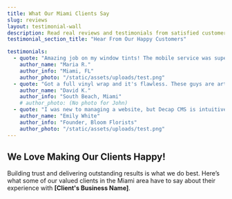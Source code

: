 ```yaml
---
title: What Our Miami Clients Say
slug: reviews
layout: testimonial-wall
description: Read real reviews and testimonials from satisfied customers of our mobile auto tinting and styling services in Miami.
testimonial_section_title: "Hear From Our Happy Customers"

testimonials:
  - quote: "Amazing job on my window tints! The mobile service was super convenient, and they were so professional. My car looks and feels so much cooler now in this Miami heat. Highly recommend!"
    author_name: "Maria R."
    author_info: "Miami, FL"
    author_photo: "/static/assets/uploads/test.png"
  - quote: "Got a full vinyl wrap and it's flawless. These guys are artists! The attention to detail is incredible. Will be back for more custom work."
    author_name: "David K."
    author_info: "South Beach, Miami"
    # author_photo: (No photo for John)
  - quote: "I was new to managing a website, but Decap CMS is intuitive, and the support from SiteNexus has been outstanding. Highly recommend!"
    author_name: "Emily White"
    author_info: "Founder, Bloom Florists"
    author_photo: "/static/assets/uploads/test.png"
---
```


## We Love Making Our Clients Happy!

Building trust and delivering outstanding results is what we do best. Here’s what some of our valued clients in the Miami area have to say about their experience with **[Client's Business Name]**.